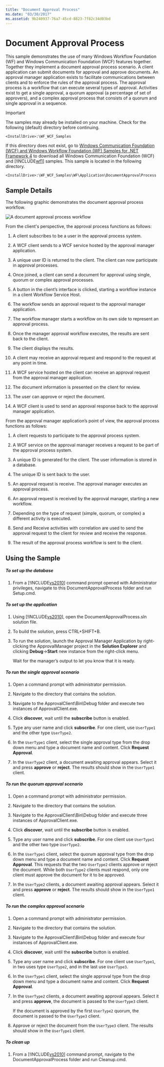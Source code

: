```yaml
---
title: "Document Approval Process"
ms.date: "03/30/2017"
ms.assetid: 9b240937-76a7-45cd-8823-7f82c34d03bd
---
```

# Document Approval Process
This sample demonstrates the use of many Windows Workflow Foundation (WF) and Windows Communication Foundation (WCF) features together. Together they implement a document approval process scenario. A client application can submit documents for approval and approve documents. An approval manager application exists to facilitate communications between clients and to enforce the rules of the approval process. The approval process is a workflow that can execute several types of approval. Activities exist to get a single approval, a quorum approval (a percentage of set of approvers), and a complex approval process that consists of a quorum and single approval in a sequence.

> [!IMPORTANT]
>  The samples may already be installed on your machine. Check for the following (default) directory before continuing.  
>   
>  `<InstallDrive>:\WF_WCF_Samples`  
>   
>  If this directory does not exist, go to [Windows Communication Foundation (WCF) and Windows Workflow Foundation (WF) Samples for .NET Framework 4](https://go.microsoft.com/fwlink/?LinkId=150780) to download all Windows Communication Foundation (WCF) and [!INCLUDE[wf1](../../../../includes/wf1-md.md)] samples. This sample is located in the following directory.  
>   
>  `<InstallDrive>:\WF_WCF_Samples\WF\Application\DocumentApprovalProcess`  
  
## Sample Details  
 The following graphic demonstrates the document approval process workflow.  
  
 ![A document approval process workflow](../../../../docs/framework/windows-workflow-foundation/samples/media/approvalprocess.jpg "ApprovalProcess")  
  
 From the client's perspective, the approval process functions as follows:  
  
1.  A client subscribes to be a user in the approval process system.  
  
2.  A WCF client sends to a WCF service hosted by the approval manager application.  
  
3.  A unique user ID is returned to the client. The client can now participate in approval processes.  
  
4.  Once joined, a client can send a document for approval using single, quorum or complex approval processes.  
  
5.  A button in the client’s interface is clicked, starting a workflow instance in a client Workflow Service Host.  
  
6.  The workflow sends an approval request to the approval manager application.  
  
7.  The workflow manager starts a workflow on its own side to represent an approval process.  
  
8.  Once the manager approval workflow executes, the results are sent back to the client.  
  
9. The client displays the results.  
  
10. A client may receive an approval request and respond to the request at any point in time.  
  
11. A WCF service hosted on the client can receive an approval request from the approval manager application.  
  
12. The document information is presented on the client for review.  
  
13. The user can approve or reject the document.  
  
14. A WCF client is used to send an approval response back to the approval manager application.  
  
 From the approval manager application’s point of view, the approval process functions as follows:  
  
1.  A client requests to participate to the approval process system.  
  
2.  A WCF service on the approval manager receives a request to be part of the approval process system.  
  
3.  A unique ID is generated for the client. The user information is stored in a database.  
  
4.  The unique ID is sent back to the user.  
  
5.  An approval request is receive. The approval manager executes an approval process.  
  
6.  An approval request is received by the approval manager, starting a new workflow.  
  
7.  Depending on the type of request (simple, quorum, or complex) a different activity is executed.  
  
8.  Send and Receive activities with correlation are used to send the approval request to the client for review and receive the response.  
  
9. The result of the approval process workflow is sent to the client.  
  
## Using the Sample  
  
##### To set up the database  
  
1.  From a [!INCLUDE[vs2010](../../../../includes/vs2010-md.md)] command prompt opened with Administrator privileges, navigate to this DocumentApprovalProcess folder and run Setup.cmd.  
  
##### To set up the application  
  
1.  Using [!INCLUDE[vs2010](../../../../includes/vs2010-md.md)], open the DocumentApprovalProcess.sln solution file.  
  
2.  To build the solution, press CTRL+SHIFT+B.  
  
3.  To run the solution, launch the Approval Manager Application by right-clicking the ApprovalManager project in the **Solution Explorer** and clicking **Debug**->**Start** new instance from the right-click menu.  
  
     Wait for the manager’s output to let you know that it is ready.  
  
##### To run the single approval scenario  
  
1.  Open a command prompt with administrator permission.  
  
2.  Navigate to the directory that contains the solution.  
  
3.  Navigate to the ApprovalClient\Bin\Debug folder and execute two instances of ApprovalClient.exe.  
  
4.  Click **discover**, wait until the **subscribe** button is enabled.  
  
5.  Type any user name and click **subscribe**. For one client, use `UserType1` and the other type `UserType2`.  
  
6.  In the `UserType1` client, select the single approval type from the drop down menu and type a document name and content. Click **Request Approval**.  
  
7.  In the `UserType2` client, a document awaiting approval appears. Select it and press **approve** or **reject**. The results should show in the `UserType1` client.  
  
##### To run the quorum approval scenario  
  
1.  Open a command prompt with administrator permission.  
  
2.  Navigate to the directory that contains the solution.  
  
3.  Navigate to the ApprovalClient\Bin\Debug folder and execute three instances of ApprovalClient.exe.  
  
4.  Click **discover**, wait until the **subscribe** button is enabled.  
  
5.  Type any user name and click **subscribe**. For one client use `UserType1` and the other two type `UserType2`.  
  
6.  In the `UserType1` client, select the quorum approval type from the drop down menu and type a document name and content. Click **Request Approval**. This requests that the two `UserType2` clients approve or reject the document. While both `UserType2` clients must respond, only one client must approve the document for it to be approved.  
  
7.  In the `UserType2` clients, a document awaiting approval appears. Select it and press **approve** or **reject**. The results should show in the `UserType1` client.  
  
##### To run the complex approval scenario  
  
1.  Open a command prompt with administrator permission.  
  
2.  Navigate to the directory that contains the solution.  
  
3.  Navigate to the ApprovalClient\Bin\Debug folder and execute four instances of ApprovalClient.exe.  
  
4.  Click **discover**, wait until the **subscribe** button is enabled.  
  
5.  Type any user name and click **subscribe**. For one client use `UserType1`, in two uses type `UserType2`, and in the last use `UserType3`.  
  
6.  In the `UserType1` client, select the single approval type from the drop down menu and type a document name and content. Click **Request Approval**.  
  
7.  In the `UserType2` clients, a document awaiting approval appears. Select it and press **approve**, the document is passed to the `UserType3` client.  
  
     If the document is approved by the first `UserType2` quorum, the document is passed to the `UserType3` client.  
  
8.  Approve or reject the document from the `UserType3` client. The results should show in the `UserType1` client.  
  
##### To clean up  
  
1.  From a [!INCLUDE[vs2010](../../../../includes/vs2010-md.md)] command prompt, navigate to the DocumentApprovalProcess folder and run Cleanup.cmd.
